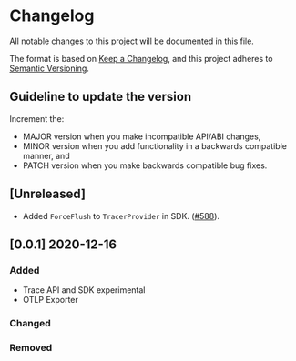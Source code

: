 # Changelog

All notable changes to this project will be documented in this file.

The format is based on [Keep a Changelog](https://keepachangelog.com/en/1.0.0/),
and this project adheres to [Semantic Versioning](https://semver.org/spec/v2.0.0.html).

## Guideline to update the version

Increment the:

* MAJOR version when you make incompatible API/ABI changes,
* MINOR version when you add functionality in a backwards compatible manner, and
* PATCH version when you make backwards compatible bug fixes.

## [Unreleased]

* Added `ForceFlush` to `TracerProvider` in SDK. ([#588](https://github.com/open-telemetry/opentelemetry-cpp/pull/588)).

## [0.0.1] 2020-12-16

### Added

* Trace API and SDK experimental
* OTLP Exporter

### Changed

### Removed
